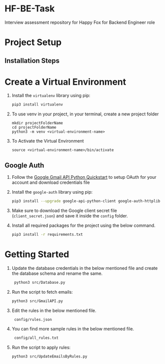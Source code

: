 # HF-BE-Task
Interview assessment repository for Happy Fox for Backend Engineer role

# Project Setup

## Installation Steps

# Create a Virtual Environment

1. Install the `virtualenv` library using pip:

    ```bash
    pip3 install virtualenv
    ```

2. To use venv in your project, in your terminal, create a new project folder

    ```
    mkdir projectFolderName
    cd projectFolderName
    python3 -m venv <virtual-environment-name>
    ```

3. To Activate the Virtual Environment

    ```
    source <virtual-environment-name>/bin/activate
    ```
   

## Google Auth

1. Follow the [Google Gmail API Python Quickstart](https://developers.google.com/gmail/api/quickstart/python) to setup OAuth for your account and download credentials file

2. Install the `google-auth` library using pip:

    ```bash
    pip3 install --upgrade google-api-python-client google-auth-httplib2 google-auth-oauthlib
    ```

3. Make sure to download the Google client secret file (`client_secret.json`) and save it inside the `config` folder.

4. Install all required packages for the project using the below command.

	```bash
	pip3 install -r requirements.txt
	```

# Getting Started

1. Update the database credentials in the below mentioned file and create the database schema and rename the same.

   ```bash
    python3 src/Database.py
    ```
    
2. Run the script to fetch emails:

    ```bash
    python3 src/GmailAPI.py
    ```

3. Edit the rules in the below mentioned file.

   ```bash
    config/rules.json
    ```

5. You can find more sample rules in the below mentioned file.

   ```bash
    config/all_rules.txt
    ```

9. Run the script to apply rules:

    ```bash
    python3 src/UpdateEmailsByRules.py
    ```
